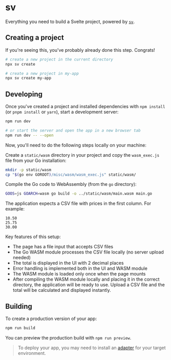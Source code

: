 # sv

Everything you need to build a Svelte project, powered by [`sv`](https://github.com/sveltejs/cli).

## Creating a project

If you're seeing this, you've probably already done this step. Congrats!

```bash
# create a new project in the current directory
npx sv create

# create a new project in my-app
npx sv create my-app
```

## Developing

Once you've created a project and installed dependencies with `npm install` (or `pnpm install` or `yarn`), start a development server:

```bash
npm run dev

# or start the server and open the app in a new browser tab
npm run dev -- --open
```

Now, you'll need to do the following steps locally on your machine:

Create a `static/wasm` directory in your project and copy the `wasm_exec.js` file from your Go installation:

```sh
mkdir -p static/wasm
cp "$(go env GOROOT)/misc/wasm/wasm_exec.js" static/wasm/
```

Compile the Go code to WebAssembly (from the `go` directory):

```sh
GOOS=js GOARCH=wasm go build -o ../static/wasm/main.wasm main.go
```

The application expects a CSV file with prices in the first column. For example:

```csv
10.50
25.75
30.00
```

Key features of this setup:

- The page has a file input that accepts CSV files
- The Go WASM module processes the CSV file locally (no server upload needed)
- The total is displayed in the UI with 2 decimal places
- Error handling is implemented both in the UI and WASM module
- The WASM module is loaded only once when the page mounts
- After compiling the WASM module locally and placing it in the correct directory, the application will be ready to use. Upload a CSV file and the total will be calculated and displayed instantly.

## Building

To create a production version of your app:

```bash
npm run build
```

You can preview the production build with `npm run preview`.

> To deploy your app, you may need to install an [adapter](https://svelte.dev/docs/kit/adapters) for your target environment.

